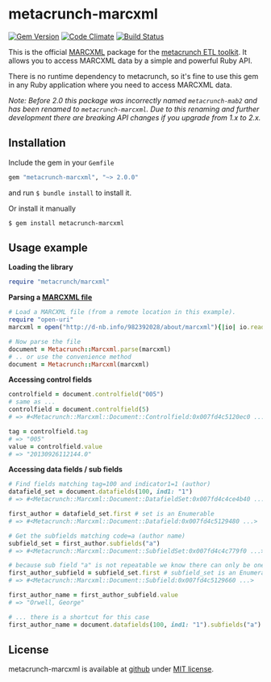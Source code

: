 metacrunch-marcxml
==================

[![Gem Version](https://badge.fury.io/rb/metacrunch-marcxml.svg)](http://badge.fury.io/rb/metacrunch-marcxml)
[![Code Climate](https://codeclimate.com/github/ubpb/metacrunch-marcxml/badges/gpa.svg)](https://codeclimate.com/github/ubpb/metacrunch-marcxml)
[![Build Status](https://travis-ci.org/ubpb/metacrunch-marcxml.svg)](https://travis-ci.org/ubpb/metacrunch-marcxml)

This is the official [MARCXML](http://www.loc.gov/standards/marcxml/) package for the [metacrunch ETL toolkit](https://github.com/ubpb/metacrunch). It allows you to access MARCXML data by a simple and powerful Ruby API.

There is no runtime dependency to metacrunch, so it's fine to use this gem in any Ruby application where you need to access MARCXML data.

*Note: Before 2.0 this package was incorrectly named `metacrunch-mab2` and has been renamed to `metacrunch-marcxml`. Due to this renaming and further development there are breaking API changes if you upgrade from 1.x to 2.x.*


Installation
------------

Include the gem in your `Gemfile`

```ruby
gem "metacrunch-marcxml", "~> 2.0.0"
```

and run `$ bundle install` to install it.

Or install it manually

```
$ gem install metacrunch-marcxml
```


Usage example
-------------

**Loading the library**
```ruby
require "metacrunch/marcxml"
```

**Parsing a [MARCXML file](http://d-nb.info/982392028/about/marcxml)**
```ruby
# Load a MARCXML file (from a remote location in this example).
require "open-uri"
marcxml = open("http://d-nb.info/982392028/about/marcxml"){|io| io.read}

# Now parse the file
document = Metacrunch::Marcxml.parse(marcxml)
# .. or use the convenience method
document = Metacrunch::Marcxml(marcxml)
```

**Accessing control fields**
```ruby
controlfield = document.controlfield("005")
# same as ...
controlfield = document.controlfield(5)
# => #<Metacrunch::Marcxml::Document::Controlfield:0x007fd4c5120ec0 ...>

tag = controlfield.tag
# => "005"
value = controlfield.value
# => "20130926112144.0"
```

**Accessing data fields / sub fields**
```ruby
# Find fields matching tag=100 and indicator1=1 (author)
datafield_set = document.datafields(100, ind1: "1")
# => #<Metacrunch::Marcxml::Document::DatafieldSet:0x007fd4c4ce4b40 ...>

first_author = datafield_set.first # set is an Enumerable
# => #<Metacrunch::Marcxml::Document::Datafield:0x007fd4c5129480 ...>

# Get the subfields matching code=a (author name)
subfield_set = first_author.subfields("a")
# => #<Metacrunch::Marcxml::Document::SubfieldSet:0x007fd4c4c779f0 ...>

# because sub field "a" is not repeatable we know there can only be one match
first_author_subfield = subfield_set.first # subfield_set is an Enumerable
# => #<Metacrunch::Marcxml::Document::Subfield:0x007fd4c5129660 ...>

first_author_name = first_author_subfield.value
# => "Orwell, George"

# ... there is a shortcut for this case
first_author_name = document.datafields(100, ind1: "1").subfields("a").first_value
```

License
-------

metacrunch-marcxml is available at [github](https://github.com/ubpb/metacrunch-marcxml) under [MIT license](https://github.com/ubpb/metacrunch-marcxml/blob/master/License.txt).
